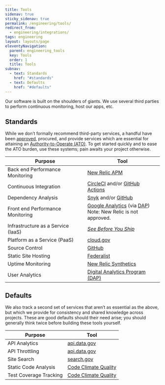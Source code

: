 ```yaml
---
title: Tools
sidenav: true
sticky_sidenav: true
permalink: /engineering/tools/
redirect_from:
  - engineering/integrations/
tags: engineering
layout: layouts/page
eleventyNavigation: 
  parent: engineering_tools
  key: Tools
  order: 1
  title: Tools
subnav:
  - text: Standards
    href: "#standards"
  - text: Defaults
    href: "#defaults"
---
```


Our software is built on the shoulders of giants. We use several third parties to perform continuous monitoring, host our apps, etc.

## Standards

While we don’t formally recommend third-party services, a handful have been [approved](https://handbook.tts.gsa.gov/software/#get-access-to-software-we-already-have), procured, and provide services which are essential for attaining an [Authority-to-Operate (ATO)](https://atos.open-control.org). To get started quickly and to ease the ATO burden, use these systems; pain awaits your project otherwise.

| Purpose |  Tool  |
| -----  |  ------  |
| Back end Performance Monitoring  | [New Relic APM](https://newrelic.com/products/application-monitoring)  |
| Continuous Integration  | [CircleCI](https://circleci.com) and/or [GitHub Actions](https://github.com/features/actions)                                                                       |
| Dependency Analysis  | [Snyk](https://snyk.io) and/or [GitHub](https://docs.github.com/en/code-security/dependabot/dependabot-alerts/about-dependabot-alerts) |
| Front end Performance Monitoring  | [Google Analytics](https://developers.google.com/analytics/devguides/collection/analyticsjs/user-timings) (via [DAP][dap])<br/>Note: New Relic is not approved.                    |
| Infrastructure as a Service (IaaS) | [_See Before You Ship_](https://before-you-ship.18f.gov/infrastructure/#infrastructure-as-a-service-iaas)                                                           |
| Platform as a Service (PaaS)  | [cloud.gov](https://cloud.gov)  |
| Source Control  |  [GitHub](https://handbook.tts.gsa.gov/github/)  |
| Static Site Hosting  |  [Federalist](https://before-you-ship.18f.gov/infrastructure/federalist/)  |
| Uptime Monitoring  | [New Relic Synthetics](https://newrelic.com/products/synthetics)  |
| User Analytics  | [Digital Analytics Program (DAP)][dap]  |

[dap]: https://digital.gov/guides/dap/

## Defaults
We also track a second set of services that aren’t as essential as the above, but which we provide for consistency and shared knowledge across projects. These are good defaults should their need arise; you should generally think twice before building these tools yourself.

| Purpose                | Tool                                                     |
| ---------------------- | -------------------------------------------------------- |
| API Analytics          | [api.data.gov](https://api.data.gov/about/)              |
| API Throttling         | [api.data.gov](https://api.data.gov/about/)              |
| Site Search            | [search.gov](https://search.gov/)                        |
| Static Code Analysis   | [Code Climate Quality](https://codeclimate.com/quality/) |
| Test Coverage Tracking | [Code Climate Quality](https://codeclimate.com/quality/) |
